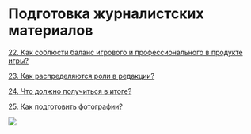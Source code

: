 # Подготовка журналистских материалов

[22. Как соблюсти баланс игрового и профессионального в продукте игры?](22.-kak-soblyusti-balans-igrovogo-i-professionalnogo-v-produkte-igry.md)

[23. Как распределяются роли в редакции?](23.-kak-raspredelyayutsya-roli-v-redakcii.md)

[24. Что должно получиться в итоге?](24.-chto-dolzhno-poluchitsya-v-itoge.md)

[25. Как подготовить фотографии?](25.-kak-podgotovit-fotografii.md)

![](../.gitbook/assets/04\_podgotovka-zhurnalistskih-materialov.jpg)
